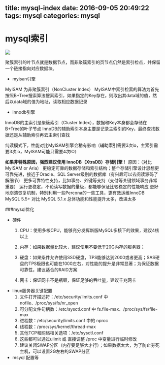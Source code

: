 title: mysql-index
date: 2016-09-05 20:49:22
tags: mysql
categories: mysql
---

# mysql索引
![](http://oc9orpe44.bkt.clouddn.com/16-9-9/21794403.jpg)

聚簇索引的叶节点就是数据节点，而非聚簇索引的页节点仍然是索引检点，并保留一个链接指向对应数据块。

* myisan引擎

MyISAM 为非聚簇索引（NonCluster Index）
MyISAM中索引检索的算法为首先按照B+Tree搜索算法搜索索引，如果指定的Key存在，则取出其data域的值，然后以data域的值为地址，读取相应数据记录

* innodb引擎

InnoDB的主索引是聚簇索引（Cluster Index），数据和Key本身都会存储在B+Tree的叶子节点
InnoDB的辅助索引本身主要是记录主索引的Key，最终查找数据还是从辅助索引再去主索引查找纯读模式下，性能对比MyISAM引擎会稍有影响（辅助索引需要3次io，主索引需要3次io，MyISAM可能只需要4次IO）

**如果非特殊原因，强烈建议使用  InnoDB（XtraDB）存储引擎！**
原因：（对比MyISAM or Aria）更稳定可靠的数据存储和索引结构；整个存储引擎设计思想更可靠先进，接近于Oracle、SQL Server级别的数据库（有兴趣可以去阅读源码了解细节）更多可靠特性支持，比如事务、外键等支持（支付等关键领域事务非常重要）运行更稳定，不论读写数据的量级，都能够保证比较稳定的性能响应更好地崩溃恢复机制，特别利用一些Percona的一些工具，更有效运维InnoDBMySQL 5.5+ 对比 MySQL 5.1.x 总体功能和性能提升太多，改进太多

###mysql优化
* 硬件
    1. CPU：使用多核CPU，能够充分发挥新版MySQL多核下的效果，建议4核以上    2. 内存：如果数据量比较大，建议使用不要低于20G内存的服务器；    3. 硬盘：如果条件允许使用SSD硬盘，TPS能够达到2000或者更高；SAS硬盘的TPS极限也可能在1000左右，对性能的提升是非常显著；为保证数据可靠性，建议适合的RAID方案    4. 网卡：保证网卡不是瓶颈，保证足够的吞吐量，建议千兆网卡
* linux服务器关键配置
    1. 文件打开描述符：/etc/security/limits.conf 中 nofile、/proc/sys/fs/nr_open    2. 可分配文件句柄数：/etc/sysctl.conf 中 fs.file-max、/proc/sys/fs/file-max    3. 进程数：/etc/security/limits.conf 中的 nproc    4. 线程数：/proc/sys/kernel/thread-max    5. 其他TCP和网络相关选项：/etc/sysctl.conf    6. 这些都可以通过ulimit 或 直接调整 /proc 中变量进行临时修改    6. 建议关闭SWAP分区（内存要足够大才行）；如果数据太大，为了防止夯死主机，可以设置2G左右的SWAP分区
* msyql 配置等

